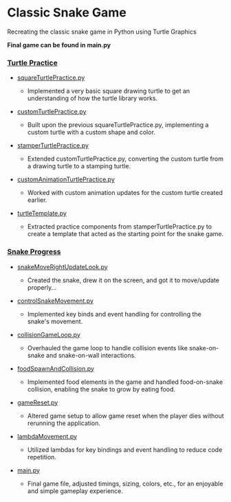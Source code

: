 
# Classic Snake Game
Recreating the classic snake game in Python using Turtle Graphics

**Final game can be found in main.py**

### [Turtle Practice](https://github.com/GabiAnderson/Classic-Snake-Game/tree/main/Turtle%20Practice)
- [squareTurtlePractice.py](https://github.com/GabiAnderson/Classic-Snake-Game/blob/main/Turtle%20Practice/squareTurtlePractice.py)
  - Implemented a very basic square drawing turtle to get an understanding of how the turtle library works.

- [customTurtlePractice.py](https://github.com/GabiAnderson/Classic-Snake-Game/blob/main/Turtle%20Practice/customTurtlePractice.py)
  - Built upon the previous squareTurtlePractice.py, implementing a custom turtle with a custom shape and color.

- [stamperTurtlePractice.py](https://github.com/GabiAnderson/Classic-Snake-Game/blob/main/Turtle%20Practice/stamperTurtlePractice.py)
  - Extended customTurtlePractice.py, converting the custom turtle from a drawing turtle to a stamping turtle.

- [customAnimationTurtlePractice.py](https://github.com/GabiAnderson/Classic-Snake-Game/blob/main/Turtle%20Practice/customAnimationTurtlePractice.py)
  - Worked with custom animation updates for the custom turtle created earlier.

- [turtleTemplate.py](https://github.com/GabiAnderson/Classic-Snake-Game/blob/main/Turtle%20Practice/turtleTemplate.py)
  - Extracted practice components from stamperTurtlePractice.py to create a template that acted as the starting point for the snake game.

### [Snake Progress](https://github.com/GabiAnderson/Classic-Snake-Game/tree/main/Snake%20Progress)
- [snakeMoveRightUpdateLook.py](https://github.com/GabiAnderson/Classic-Snake-Game/blob/main/Snake%20Progress/snakeMoveRightUpdateLook.py)
  - Created the snake, drew it on the screen, and got it to move/update properly...

- [controlSnakeMovement.py](https://github.com/GabiAnderson/Classic-Snake-Game/blob/main/Snake%20Progress/controlSnakeMovement.py)
  - Implemented key binds and event handling for controlling the snake's movement.

- [collisionGameLoop.py](https://github.com/GabiAnderson/Classic-Snake-Game/blob/main/Snake%20Progress/collisionGameLoop.py)
  - Overhauled the game loop to handle collision events like snake-on-snake and snake-on-wall interactions.

- [foodSpawnAndCollision.py](https://github.com/GabiAnderson/Classic-Snake-Game/blob/main/Snake%20Progress/foodSpawnAndCollision.py)
  - Implemented food elements in the game and handled food-on-snake collision, enabling the snake to grow by eating food.

- [gameReset.py](https://github.com/GabiAnderson/Classic-Snake-Game/blob/main/Snake%20Progress/gameReset.py)
  - Altered game setup to allow game reset when the player dies without rerunning the application.

- [lambdaMovement.py](https://github.com/GabiAnderson/Classic-Snake-Game/blob/main/Snake%20Progress/lambdaMovement.py)
  - Utilized lambdas for key bindings and event handling to reduce code repetition.

- [main.py](https://github.com/GabiAnderson/Classic-Snake-Game/blob/main/main.py)
  - Final game file, adjusted timings, sizing, colors, etc., for an enjoyable and simple gameplay experience.
